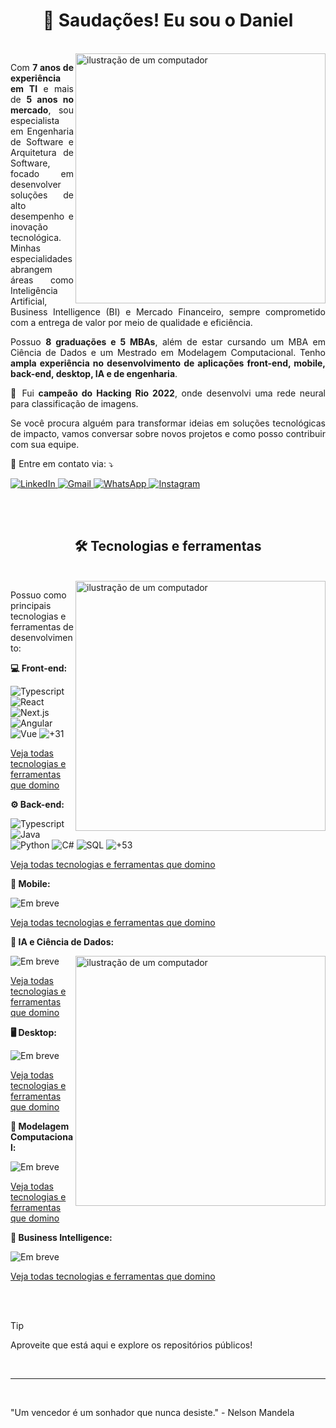 <h1 align="center">🖖 Saudações! Eu sou o Daniel</h1>
<br>

<img src="https://github-dbrazl.s3.us-east-1.amazonaws.com/dbrazl/ilustration-1.png" alt="ilustração de um computador" min-width="400px" max-width="321px" width="400px" align="right">

<p align="justify"> 
Com <strong>7 anos de experiência em TI</strong> e mais de <strong>5 anos no mercado</strong>, sou especialista em Engenharia de Software e Arquitetura de Software, focado em desenvolver soluções de alto desempenho e inovação tecnológica. Minhas especialidades abrangem áreas como Inteligência Artificial, Business Intelligence (BI) e Mercado Financeiro, sempre comprometido com a entrega de valor por meio de qualidade e eficiência.
</p>

<p align="justify">
Possuo <strong>8 graduações e 5 MBAs</strong>, além de estar cursando um MBA em Ciência de Dados e um Mestrado em Modelagem Computacional. Tenho <strong> ampla experiência no desenvolvimento de aplicações front-end, mobile, back-end, desktop, IA e de engenharia</strong>.
</p>

<p align="justify">
  🥇 Fui <strong>campeão do Hacking Rio 2022</strong>, onde desenvolvi uma rede neural para classificação de imagens.
</p>

<p align="justify">
  Se você procura alguém para transformar ideias em soluções tecnológicas de impacto, vamos conversar sobre novos projetos e como posso contribuir com sua equipe.
</p>

<p align="justify">
  💌 Entre em contato via: ⤵️
</p>

<p align="left">
  <a href="https://www.linkedin.com/in/dbrazl/" title="LinkedIn">
    <img src="https://img.shields.io/badge/-Linkedin-0e76a8?style=flat-square&logo=Linkedin&logoColor=white&link=LINK-DO-SEU-LINKEDIN" alt="LinkedIn"/>
  </a>
  <a href="mailto:daniel.braz@vyox.io" title="Gmail">
    <img src="https://img.shields.io/badge/-Gmail-FF0000?style=flat-square&labelColor=FF0000&logo=gmail&logoColor=white&link=LINK-DO-SEU-GMAIL" alt="Gmail"/>
  </a>
  <a href="tel:+5524992252251" title="WhatsApp">
    <img src="https://img.shields.io/badge/-WhatsApp-25d366?style=flat-square&labelColor=25d366&logo=whatsapp&logoColor=white&link=API-DO-SEU-WHATSAPP" alt="WhatsApp"/>
  </a>
  <a href="https://www.instagram.com/dot.braz/" title="Instagram">
    <img src="https://img.shields.io/badge/-Instagram-DF0174?style=flat-square&labelColor=DF0174&logo=instagram&logoColor=white&link=LINK-DO-SEU-INSTAGRAM" alt="Instagram"/>
  </a>
</p>

<br>
<br>

<h2 align="center">🛠️ Tecnologias e ferramentas</h2>
<br>

<img src="https://github-dbrazl.s3.us-east-1.amazonaws.com/dbrazl/ilustration-3.png" alt="ilustração de um computador" min-width="400px" max-width="400px" width="400px" align="right">

<p align="left">
  Possuo como principais tecnologias e ferramentas de desenvolvimento:
</p>

<p align="left">
  <strong>💻 Front-end:</strong>
<p>

![Typescript](https://img.shields.io/badge/-Typescript-333333?style=flat&logo=typescript&logoColor=00599C)
![React](https://img.shields.io/badge/-React-333333?style=flat&logo=react)
![Next.js](https://img.shields.io/badge/-Next.js-333333?style=flat&logo=next.js)
![Angular](https://img.shields.io/badge/-Angular-333333?style=flat&logo=angular&logoColor=C62E2E)
![Vue](https://img.shields.io/badge/-Vue.js-333333?style=flat&logo=vue.js)
![+31](https://img.shields.io/badge/-+31-333333?style=flat)

<a href="./FRONT_END.md">Veja todas tecnologias e ferramentas que domino</a>

<p align="left">
  <strong>⚙️ Back-end:</strong>
<p>

![Typescript](https://img.shields.io/badge/-Typescript-333333?style=flat&logo=typescript&logoColor=00599C)
![Java](https://img.shields.io/badge/-Java-333333?style=flat&logo=openjdk&logoColor=orange)
![Python](https://img.shields.io/badge/-Python-333333?style=flat&logo=python&logoColor=green)
![C#](https://img.shields.io/badge/C%23-333333.svg?style=flat&logo=c%2B%2B&logoColor=A179DC)
![SQL](https://img.shields.io/badge/-SQL-333333?style=flat&logo=sqlite)
![+53](https://img.shields.io/badge/-+53-333333?style=flat)

<a href="./BACK_END.md">Veja todas tecnologias e ferramentas que domino</a>

<p align="left">
  <strong>📱 Mobile:</strong>
<p>

![Em breve](https://img.shields.io/badge/-Em%20breve-C62E2E?style=flat&logoColor=00599C)

<a href="#">Veja todas tecnologias e ferramentas que domino</a>

<p align="left">
  <strong>🧠 IA e Ciência de Dados:</strong>
<p>

<img src="https://github-dbrazl.s3.us-east-1.amazonaws.com/dbrazl/ilustration-4.png" alt="ilustração de um computador" min-width="400px" max-width="400px" width="400px" align="right">

![Em breve](https://img.shields.io/badge/-Em%20breve-C62E2E?style=flat&logoColor=00599C)

<a href="#">Veja todas tecnologias e ferramentas que domino</a>

<p align="left">
  <strong>🖥️ Desktop:</strong>
<p>

![Em breve](https://img.shields.io/badge/-Em%20breve-C62E2E?style=flat&logoColor=00599C)

<a href="#">Veja todas tecnologias e ferramentas que domino</a>

<p align="left">
  <strong>🔢 Modelagem Computacional:</strong>
<p>

![Em breve](https://img.shields.io/badge/-Em%20breve-C62E2E?style=flat&logoColor=00599C)

<a href="#">Veja todas tecnologias e ferramentas que domino</a>

<p align="left">
  <strong>🔢 Business Intelligence:</strong>
<p>

![Em breve](https://img.shields.io/badge/-Em%20breve-C62E2E?style=flat&logoColor=00599C)

<a href="#">Veja todas tecnologias e ferramentas que domino</a>

<br>
<br>

> [!TIP]
> Aproveite que está aqui e explore os repositórios públicos!

<br>
<hr>
<br>

"Um vencedor é um sonhador que nunca desiste." - Nelson Mandela
